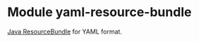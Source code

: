 # Module yaml-resource-bundle

[Java ResourceBundle] for YAML format.

[Java ResourceBundle]: https://docs.oracle.com/javase/8/docs/api/java/util/ResourceBundle.html
